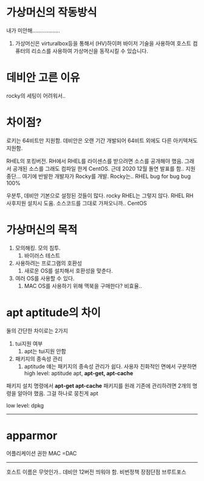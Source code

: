# 가상머신의 작동방식
내가 미안해..................
1. 가상머신은 virturalbox등을 통해서 (HV)하이퍼 바이저 기술을 사용하여 호스트 컴퓨터의 리소스를 사용하여 가상머신을 동작시킬 수 있습니다.
# 데비안 고른 이유
rocky의 세팅이 어려워서..
# 차이점?
로키는 64비트만 지원함.
데비안은 오랜 기간 개발되어 64비트 외에도 다른 아키텍쳐도 지원함.

RHEL의 포킹버전.
RH에서 RHEL를 라이센스를 받으려면 소스를 공개해야 했음.
그래서 공개된 소스를 그래도 컴파일 한게 CentOS.
근데 2020 12월 돌연 발표를 함..
지원 중단...
여기에 반발한 개발자가 Rocky를 개발.
Rocky는.. RHEL bug for bug
bug 100%

우분투, 데비안
기본으로 설정된 것들이 많다.
rocky RHEL는  그렇지 않다.
RHEL RH사후지원 설치시 도움.
소스코드를 그대로 가져오니까.. CentOS
# 가상머신의 목적
1. 모의해킹. 모의 침투.
	1. 바이러스 테스트
2. 사용하려는 프로그램의 호환성
	1. 새로운 OS를 설치해서 호환성을 맞춘다.
3. 여러 OS를 사용할 수 있다.
	1. MAC OS를 사용하기 위해 맥북을 구매한다?
	   비효율..

# apt aptitude의 차이
둘의 간단한 차이로는 2가지
1. tui지원 여부
	1. apt는 tui지원 안함
2. 패키지의 종속성 관리
	1. aptitude
	   얘는 패키지의 종속성 관리가 쉽다.
사용자 친화적인 면에서 구분하면
high level: aptitude
apt, **apt-get, apt-cache**

패키지 설치 명령에서 **apt-get apt-cache**
패키지를 원래 기존에 관리하려면 2개의 명령을 알아야 했음.
그걸 하나로 뭉친게 apt

low level: dpkg
***
# apparmor
어플리케이션 권한
MAC
=DAC
***
호스트 이름은 무엇인가..
데비안 12버전 띄워야 함.
비번정책 장점단점
브루트포스
